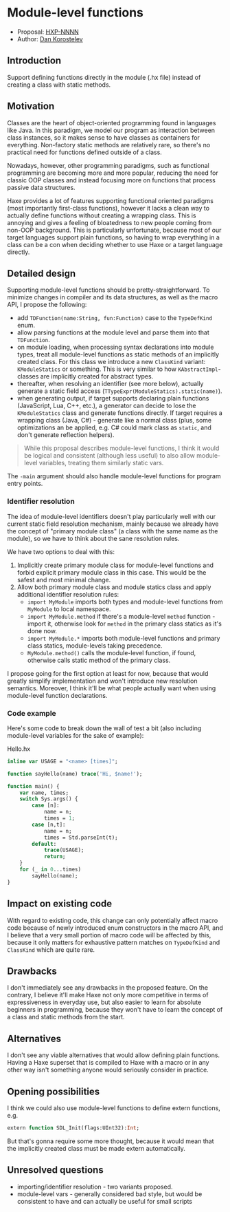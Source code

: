 # Module-level functions

* Proposal: [HXP-NNNN](NNNN-module-level-funcs.md)
* Author: [Dan Korostelev](https://github.com/nadako)

## Introduction

Support defining functions directly in the module (.hx file) instead of creating a class with static methods.

## Motivation

Classes are the heart of object-oriented programming found in languages like Java. In this paradigm, we model our program as interaction between class instances, so it makes sense to have classes as containers for everything. Non-factory static methods are relatively rare, so there's no practical need for functions defined outside of a class.

Nowadays, however, other programming paradigms, such as functional programming are becoming more and more popular, reducing the need for classic OOP classes and instead focusing more on functions that process passive data structures.

Haxe provides a lot of features supporting functional oriented paradigms (most importantly first-class functions), however it lacks a clean way to actually define functions without creating a wrapping class. This is annoying and gives a feeling of bloatedness to new people coming from non-OOP background. This is particularly unfortunate, because most of our target languages support plain functions, so having to wrap everything in a class can be a con when deciding whether to use Haxe or a target language directly.

## Detailed design

Supporting module-level functions should be pretty-straightforward. To minimize changes in compiler and its data structures, as well as the macro API, I propose the following:

 * add `TDFunction(name:String, fun:Function)` case to the `TypeDefKind` enum.
 * allow parsing functions at the module level and parse them into that `TDFunction`.
 * on module loading, when processing syntax declarations into module types, treat all module-level functions as static methods of an
   implicitly created class. For this class we introduce a new `ClassKind` variant: `KModuleStatics` or
   something. This is very similar to how `KAbstractImpl`-classes are implicitly created for abstract types.
 * thereafter, when resolving an identifier (see more below), actually generate a static field access (`TTypeExpr(ModuleStatics).static(name)`).
 * when generating output, if target supports declaring plain functions (JavaScript, Lua, C++, etc.), a generator can decide to lose the `KModuleStatics` class and generate functions directly. If target requires a wrapping class (Java, C#) - generate like a normal class (plus, some optimizations an be applied, e.g. C# could mark class as `static`, and don't generate reflection helpers).

> While this proposal describes module-level functions, I think it would be logical and consistent (although less useful) to also allow module-level variables, treating them similarly static vars.

The `-main` argument should also handle module-level functions for program entry points.

### Identifier resolution

The idea of module-level identifiers doesn't play particularly well with our current static field resolution mechanism, mainly because we already have the concept of "primary module class" (a class with the same name as the module), so we have to think about the sane resolution rules.

We have two options to deal with this:

 1) Implicitly create primary module class for module-level functions and forbid explicit primary module class in this case. This would be the safest and most minimal change.
 2) Allow both primary module class and module statics class and apply additional identifier resolution rules:
    * `import MyModule` imports both types and module-level functions from `MyModule` to local namespace.
    * `import MyModule.method` if there's a module-level `method` function - import it, otherwise look for `method` in the primary class statics as it's done now.
    * `import MyModule.*` imports both module-level functions and primary class statics, module-levels taking precedence.
    * `MyModule.method()` calls the module-level function, if found, otherwise calls static method of the primary class.

I propose going for the first option at least for now, because that would greatly simplify implementation and won't introduce new resolution semantics. Moreover, I think it'll be what people actually want when using module-level function declarations.

### Code example

Here's some code to break down the wall of test a bit (also including module-level variables for the sake of example):

Hello.hx
```haxe
inline var USAGE = "<name> [times]";

function sayHello(name) trace('Hi, $name!');

function main() {
    var name, times;
    switch Sys.args() {
        case [n]:
            name = n;
            times = 1;
        case [n,t]:
            name = n;
            times = Std.parseInt(t);
        default:
            trace(USAGE);
            return;
    }
    for (_ in 0...times)
        sayHello(name);
}
```

## Impact on existing code

With regard to existing code, this change can only potentially affect macro code because of newly introduced enum constructors in the macro API, and I believe that a very small portion of macro code will be affected by this, because it only matters for exhaustive pattern matches on `TypeDefKind` and `ClassKind` which are quite rare.

## Drawbacks

I don't immediately see any drawbacks in the proposed feature. On the contrary, I believe it'll make Haxe not only more competitive in terms of expressiveness in everyday use, but also easier to learn for absolute beginners in programming, because they won't have to learn the concept of a class and static methods from the start.

## Alternatives

I don't see any viable alternatives that would allow defining plain functions. Having a Haxe superset that is compiled to Haxe with a macro or in any other way isn't something anyone would seriously consider in practice.

## Opening possibilities

I think we could also use module-level functions to define extern functions, e.g.
```haxe
extern function SDL_Init(flags:UInt32):Int;
````

But that's gonna require some more thought, because it would mean that the implicitly created class must be made extern automatically.

## Unresolved questions

 * importing/identifier resolution - two variants proposed.
 * module-level vars - generally considered bad style, but would be consistent to have and can actually be useful for small scripts
